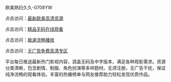 欧美熟妇久久-0708YW

点击访问：<a href="https://heiliaozj3tjd.pages.dev">最新欧美高清资源</a>

点击访问：<a href="https://heiliaoe8ajia.pages.dev">精品无码在线观看</a>

点击访问：<a href="https://heiliaoxqkkct.pages.dev">极速流畅播放</a>

点击访问：<a href="https://heiliaoxwd5i8.pages.dev">无广告免费高清专区</a>

平台每日推送最新热门影视内容，涵盖无码及中字版本，满足各种观影需求。资源分类清晰，包含剧情、制服、角色扮演等多样题材。无须注册，无广告干扰，保证纯净流畅的观看体验。丰富的热播榜单与网友推荐助力轻松发现优质作品。

<span style="display:none;">[Canonical link]( https://github.com/fkt20250807/fkt11 ）</span>
